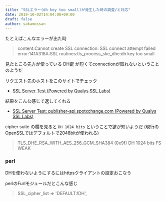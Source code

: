 ```yaml
---
title: "SSLエラー(dh key too small)が発生した時の調査/と対応"
date: 2019-10-02T14:04:08+09:00
draft: false
author: sakamossan
---
```


たとえばこんなエラーが出た時

> content:Cannot create SSL connection: SSL connect attempt failed error:141A318A:SSL routines:tls_process_ske_dhe:dh key too small

見たところ先方が使っている DH鍵 が短くてconnectionが取れないということのようだ

リクエスト先のホストをこのサイトでチェック

- [SSL Server Test (Powered by Qualys SSL Labs)](https://www.ssllabs.com/ssltest/analyze.html)

結果をこんな感じで返してくれる

- [SSL Server Test: publisher-api.spotxchange.com (Powered by Qualys SSL Labs)](https://www.ssllabs.com/ssltest/analyze.html?d=publisher%2dapi.spotxchange.com&s=198.54.12.118)

cipher suite の欄を見ると `DH 1024 bits` ということで鍵が短いようだ
(現行のOpenSSLではデフォルトで2048bitが使われる)

> TLS_DHE_RSA_WITH_AES_256_GCM_SHA384 (0x9f)   DH 1024 bits   FS   WEAK


### perl

DHを使わないようにするにはhttpsクライアントの設定おこなう

perlのFurlモジュールだとこんな感じ

> SSL_cipher_list => 'DEFAULT:!DH',
